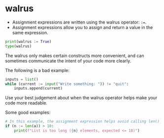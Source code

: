 # walrus

* Assignment expressions are written using the walrus operator: `:=`.
* Assignment expressions allow you to assign and return a value in the same expression.

```Python
print(walrus := True)
type(walrus)
```

The walrus only makes certain constructs more convenient, and can sometimes communicate the intent of your code more clearly.

The following is a bad example:

```Python
inputs = list()
while (current := input("Write something: ")) != "quit":
    inputs.append(current)
```

Use your best judgement about when the walrus operator helps make your code more readable.

Some good examples:

```Python
# In this example, the assignment expression helps avoid calling len() twice
if (n := len(a)) > 10:
    print(f"List is too long ({n} elements, expected <= 10)")
```
